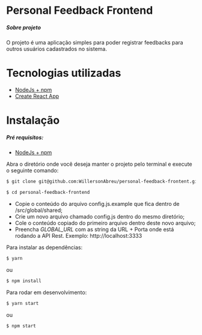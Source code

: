# Personal Feedback Frontend

##### Sobre projeto

O projeto é uma aplicação simples para poder registrar feedbacks para outros usuários cadastrados no sistema.

# Tecnologias utilizadas

- [NodeJs + npm](https://nodejs.org/en/)
- [Create React App](https://create-react-app.dev/docs/getting-started/)

# Instalação

##### Pré requisitos:

- [NodeJs + npm](https://nodejs.org/en/)

Abra o diretório onde você deseja manter o projeto pelo terminal e execute o seguinte comando:

```sh
$ git clone git@github.com:WillersonAbreu/personal-feedback-frontent.git
```

```sh
$ cd personal-feedback-frontend
```

- Copie o conteúdo do arquivo config.js.example que fica dentro de /src/global/shared;
- Crie um novo arquivo chamado config.js dentro do mesmo diretório;
- Cole o conteúdo copiado do primeiro arquivo dentro deste novo arquivo;
- Preencha _GLOBAL_URL_ com as string da URL + Porta onde está rodando a API Rest. Exemplo: http://localhost:3333

Para instalar as dependências:

```sh
$ yarn
```

ou

```sh
$ npm install
```

Para rodar em desenvolvimento:

```sh
$ yarn start
```

ou

```sh
$ npm start
```
